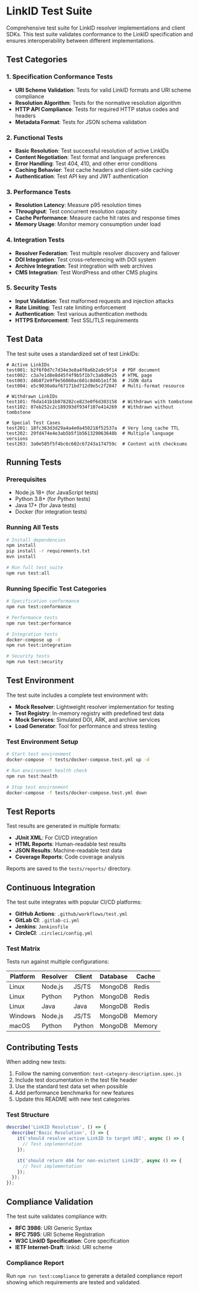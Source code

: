 # LinkID Test Suite

Comprehensive test suite for LinkID resolver implementations and client SDKs. This test suite validates conformance to the LinkID specification and ensures interoperability between different implementations.

## Test Categories

### 1. Specification Conformance Tests
- **URI Scheme Validation**: Tests for valid LinkID formats and URI scheme compliance
- **Resolution Algorithm**: Tests for the normative resolution algorithm
- **HTTP API Compliance**: Tests for required HTTP status codes and headers
- **Metadata Format**: Tests for JSON schema validation

### 2. Functional Tests
- **Basic Resolution**: Test successful resolution of active LinkIDs
- **Content Negotiation**: Test format and language preferences
- **Error Handling**: Test 404, 410, and other error conditions
- **Caching Behavior**: Test cache headers and client-side caching
- **Authentication**: Test API key and JWT authentication

### 3. Performance Tests
- **Resolution Latency**: Measure p95 resolution times
- **Throughput**: Test concurrent resolution capacity
- **Cache Performance**: Measure cache hit rates and response times
- **Memory Usage**: Monitor memory consumption under load

### 4. Integration Tests
- **Resolver Federation**: Test multiple resolver discovery and failover
- **DOI Integration**: Test cross-referencing with DOI system
- **Archive Integration**: Test integration with web archives
- **CMS Integration**: Test WordPress and other CMS plugins

### 5. Security Tests
- **Input Validation**: Test malformed requests and injection attacks
- **Rate Limiting**: Test rate limiting enforcement
- **Authentication**: Test various authentication methods
- **HTTPS Enforcement**: Test SSL/TLS requirements

## Test Data

The test suite uses a standardized set of test LinkIDs:

```
# Active LinkIDs
test001: b2f6f0d7c7d34e3e8a4f0a6b2a9c9f14  # PDF document
test002: c3a7e1d8e8d45f4f9b5f1b7c3a0d0e25  # HTML page
test003: d4b8f2e9f9e56060ac601c8d4b1e1f36  # JSON data
test004: e5c9030a0af67171bd712d9e5c2f2047  # Multi-format resource

# Withdrawn LinkIDs
test101: f6da141b1b078282ce823e0f6d303158  # Withdrawn with tombstone
test102: 07eb252c2c189393df934f107e414269  # Withdrawn without tombstone

# Special Test Cases
test201: 18fc363d3d29a4a4e0a450218f52537a  # Very long cache TTL
test202: 29fd474e4e3ab5b5f1b561329063648b  # Multiple language versions
test203: 3a0e585f5f4bc6c602c67243a174759c  # Content with checksums
```

## Running Tests

### Prerequisites
- Node.js 18+ (for JavaScript tests)
- Python 3.8+ (for Python tests)
- Java 17+ (for Java tests)
- Docker (for integration tests)

### Running All Tests
```bash
# Install dependencies
npm install
pip install -r requirements.txt
mvn install

# Run full test suite
npm run test:all
```

### Running Specific Test Categories
```bash
# Specification conformance
npm run test:conformance

# Performance tests
npm run test:performance

# Integration tests
docker-compose up -d
npm run test:integration

# Security tests
npm run test:security
```

## Test Environment

The test suite includes a complete test environment with:

- **Mock Resolver**: Lightweight resolver implementation for testing
- **Test Registry**: In-memory registry with predefined test data
- **Mock Services**: Simulated DOI, ARK, and archive services
- **Load Generator**: Tool for performance and stress testing

### Test Environment Setup
```bash
# Start test environment
docker-compose -f tests/docker-compose.test.yml up -d

# Run environment health check
npm run test:health

# Stop test environment
docker-compose -f tests/docker-compose.test.yml down
```

## Test Reports

Test results are generated in multiple formats:

- **JUnit XML**: For CI/CD integration
- **HTML Reports**: Human-readable test results
- **JSON Results**: Machine-readable test data
- **Coverage Reports**: Code coverage analysis

Reports are saved to the `tests/reports/` directory.

## Continuous Integration

The test suite integrates with popular CI/CD platforms:

- **GitHub Actions**: `.github/workflows/test.yml`
- **GitLab CI**: `.gitlab-ci.yml`
- **Jenkins**: `Jenkinsfile`
- **CircleCI**: `.circleci/config.yml`

### Test Matrix

Tests run against multiple configurations:

| Platform | Resolver | Client | Database | Cache |
|----------|----------|--------|----------|-------|
| Linux    | Node.js  | JS/TS  | MongoDB  | Redis |
| Linux    | Python   | Python | MongoDB  | Redis |
| Linux    | Java     | Java   | MongoDB  | Redis |
| Windows  | Node.js  | JS/TS  | MongoDB  | Memory|
| macOS    | Python   | Python | MongoDB  | Memory|

## Contributing Tests

When adding new tests:

1. Follow the naming convention: `test-category-description.spec.js`
2. Include test documentation in the test file header
3. Use the standard test data set when possible
4. Add performance benchmarks for new features
5. Update this README with new test categories

### Test Structure
```javascript
describe('LinkID Resolution', () => {
  describe('Basic Resolution', () => {
    it('should resolve active LinkID to target URI', async () => {
      // Test implementation
    });

    it('should return 404 for non-existent LinkID', async () => {
      // Test implementation
    });
  });
});
```

## Compliance Validation

The test suite validates compliance with:

- **RFC 3986**: URI Generic Syntax
- **RFC 7595**: URI Scheme Registration
- **W3C LinkID Specification**: Core specification
- **IETF Internet-Draft**: linkid: URI scheme

### Compliance Report
Run `npm run test:compliance` to generate a detailed compliance report showing which requirements are tested and validated.